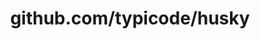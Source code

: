 ---
layout: post
title: github.com/typicode/husky
categories: link
tags: [انگلیسی, گیت‌هاب, برنامه‌نویسی]
---